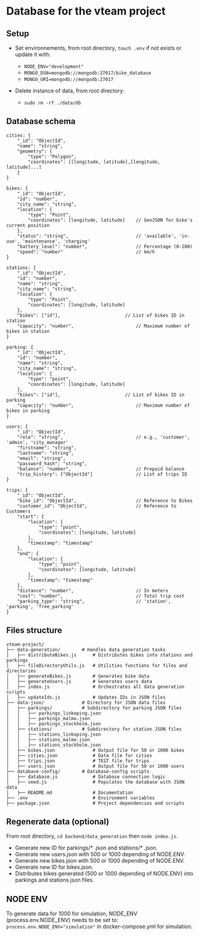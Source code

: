 # Database for the vteam project

## Setup
* Set environnements, from root directory, `touch .env` if not exists or update it with:
  * `NODE_ENV="development"`
  * `MONGO_DSN=mongodb://mongodb:27017/bike_database`
  * `MONGO_URI=mongodb://mongodb:27017`

* Delete instance of data, from root directory: 
    * `sudo rm -rf ./data/db`

## Database schema
	cities: { 
		"_id": "ObjectId",
		"name": "string",
		"geometry": {
			"type": "Polygon",
			"coordinates": [[longitude, latitude],[longitude, latitude]...]
		}
	}
	
	bikes: {
		"_id": "ObjectId",
		"id": "number",
		"city_name": "string",
		"location": {
			"type": "Point",
			"coordinates": [longitude, latitude]	// GeoJSON for bike's current position
		},                                	
		"status": "string",               			// 'available', 'in-use', 'maintenance', 'charging'
		"battery_level": "number",        			// Percentage (0-100)
		"speed": "number"							// km/h
	}
	
	stations: {
		"_id": "ObjectId",
		"id": "number",
		"name": "string",
		"city_name": "string",
		"location": {
			"type": "Point",
			"coordinates": [longitude, latitude]
		},
		"bikes": ["id"],            			// List of bikes ID in station
		"capacity": "number",             			// Maximum number of bikes in station
	}
	
	parking: {
		"_id": "ObjectId",
		"id": "number",
		"name": "string",
		"city_name": "string",
		"location": {
			"type": "point",
			"coordinates": [longitude, latitude]
		},
		"bikes": ["id"],            			// List of bikes ID in parking
		"capacity": "number",             			// Maximum number of bikes in parking	
	}

	users: {
		"_id": "ObjectId",
		"role": "string",                 			// e.g., 'customer', 'admin', 'city_manager'
		"firstname": "string",
		"lastname": "string",
		"email": "string",
		"password_hash": "string",
		"balance": "number",             			// Prepaid balance
		"trip_history": ["ObjectId"]     			// List of trips ID
	}
	
	trips: {
		"_id": "ObjectId",
		"bike_id": "ObjectId",            			// Reference to Bikes
		"customer_id": "ObjectId",        			// Reference to Customers
		"start": {
			"location": {
				"type": "point",
				"coordinates": [longitude, latitude]
			},
			"timestamp": "timestamp"
		},
		"end": {
			"location": {
				"type": "point",
				"coordinates": [longitude, latitude]
			},
			"timestamp": "timestamp"
		},
		"distance": "number",             			// In meters
		"cost": "number",                 			// Total trip cost
		"parking_type": "string",         			// 'station', 'parking', 'free_parking'
	}

## Files structure
	vteam-project/
	├── data-generation/        # Handles data generation tasks
	│   ├── distributeBikes.js  	# Distributes bikes into stations and parkings
	│   ├── fileDirectoryUtils.js   # Utilities functions for files and directories
	│   ├── generateBikes.js    	# Generates bike data
	│   ├── generateUsers.js    	# Generates users data
	│   ├── index.js            	# Orchestrates all data generation scripts
	│   ├── updateIds.js        	# Updates IDs in JSON files
	├── data-json/              # Directory for JSON data files
	│   ├── parkings/           # Subdirectory for parking JSON files
	│   │   ├── parkings_linkoping.json
	│   │   ├── parkings_malmo.json
	│   │   ├── parkings_stockholm.json
	│   ├── stations/           # Subdirectory for station JSON files
	│   │   ├── stations_linkoping.json
	│   │   ├── stations_malmo.json
	│   │   ├── stations_stockholm.json
	│   ├── bikes.json    			# Output file for 50 or 1000 bikes
	│   ├── cities.json				# Data file for cities
	│   ├── trips.json      		# TEST file for trips
	│   ├── users.json      		# Output file for 50 or 1000 users
	├── database-config/        # Database-config scripts
	│   ├── database.js      		# Database connection logic
	│   ├── seed.js             	# Populates the database with JSON data
	│   ├── README.md               # Documentation
	├── .env                    	# Environment variables
	├── package.json            	# Project dependencies and scripts

## Regenerate data (optional)
From root directory, `cd backend/data_generation` then `node index.js`.
* Generate new ID for parkings/* .json and stations/* .json.
* Generate new users.json with 500 or 1000 depending of NODE.ENV.
* Generate new bikes.json with 500 or 1000 depending of NODE.ENV.
* Generate new ID for bikes.json.
* Distributes bikes generated (500 or 1000 depending of NODE.ENV) into parkings and stations json files.

## NODE ENV
To generate data for 1000 for simulation, NODE_ENV (process.env.NODE_ENV) needs to be set to: `process.env.NODE_ENV="simulation"` in docker-compose.yml for simulation.